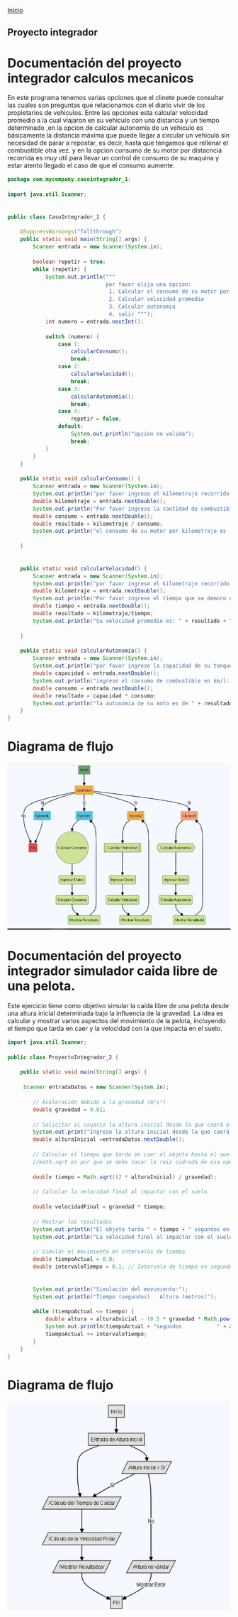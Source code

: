 <!-- No borrar o modificar -->
[Inicio](./index.md)

## Proyecto integrador


<!-- Esta sesion sera para el proyecto integrador -->

# Documentación del proyecto integrador calculos mecanicos
En este programa tenemos varias opciones que el clinete puede consultar las cuales son preguntas que relacionamos con el diario vivir de los propietarios de vehiculos. Entre las opciones esta calcular velocidad promedio a la cual viajaron en su vehiculo con una distancia y un tiempo determinado ,en la opcion de calcular autonomia de un vehiculo es básicamente la distancia máxima que puede llegar a circular un vehículo sin necesidad de parar a repostar, es decir, hasta que tengamos que rellenar el combustible otra vez. y en la opcion consumo de su motor por distacncia recorrida es muy util para llevar un control de consumo de su maquina y estar atento llegado el caso de que el consumo aumente.

```java
package com.mycompany.casointegrador_1;

import java.util.Scanner;


public class CasoIntegrador_1 {

    @SuppressWarnings("fallthrough")
    public static void main(String[] args) {
        Scanner entrada = new Scanner(System.in);

        boolean repetir = true;
        while (repetir) {
            System.out.println("""
                               por favor elija una opcion:
                                1. Calcular el consumo de su motor por distancia recorrida
                                2. Calcular velocidad promedio
                                3. Calcular autonomia
                                4. salir """);
            int numero = entrada.nextInt();

            switch (numero) {
                case 1:
                    calcularConsumo();
                    break;
                case 2:
                    calcularVelocidad();
                    break;
                case 3:
                    calcularAutonomia();
                    break;
                case 4:
                    repetir = false;
                default:
                    System.out.println("opcion no valida");
                    break;
            }
        }
    }

    public static void calcularConsumo() {
        Scanner entrada = new Scanner(System.in);
        System.out.println("por favor ingrese el kilometraje recorrido: ");
        double kilometraje = entrada.nextDouble();
        System.out.println("Por favor ingrese la cantidad de combustible gastado en litros: ");
        double consumo = entrada.nextDouble();
        double resultado = kilometraje / consumo;
        System.out.println("el consumo de su motor por kilometraje es : " + resultado + " km/l ");

    }


    public static void calcularVelocidad() {
        Scanner entrada = new Scanner(System.in);
        System.out.println("por favor ingrese el kilometraje recorrido: ");
        double kilometraje = entrada.nextDouble();
        System.out.println("Por favor ingrese el tiempo que se demoro en horas: ");
        double tiempo = entrada.nextDouble();
        double resultado = kilometraje/tiempo;
        System.out.println("Su velocidad promedio es: " + resultado + "km/h");

    }

    public static void calcularAutonomia() {
        Scanner entrada = new Scanner(System.in);
        System.out.println("por favor ingrese la capacidad de su tanque en litros: ");
        double capacidad = entrada.nextDouble();
        System.out.println("ingrese el consumo de combustible en km/l: ");
        double consumo = entrada.nextDouble();
        double resultado = capacidad * consumo;
        System.out.println("la autonomia de su moto es de " + resultado + " kilometros con el tanque actual.");
    }
}
```
# Diagrama de flujo
![Alt text](image-1.png)

# Documentación del proyecto integrador simulador caida libre de una pelota.
Este ejercicio tiene como objetivo simular la caída libre de una pelota desde una altura inicial determinada bajo la influencia de la gravedad. La idea es calcular y mostrar varios aspectos del movimiento de la pelota, incluyendo el tiempo que tarda en caer y la velocidad con la que impacta en el suelo.

```java
import java.util.Scanner;

public class ProyectoIntegrador_2 {

    public static void main(String[] args) {
        
     Scanner entradaDatos = new Scanner(System.in);   

        // Aceleración debido a la gravedad (m/s²)
        double gravedad = 9.81;

        // Solicitar al usuario la altura inicial desde la que caerá el objeto (metros)
        System.out.print("Ingrese la altura inicial desde la que caerá el objeto (metros): ");
        double alturaInicial =entradaDatos.nextDouble();

        // Calcular el tiempo que tarda en caer el objeto hasta el suelo
        //math.sqrt es por que se debe sacar la raiz cudrada de esa operacion.
        
        double tiempo = Math.sqrt((2 * alturaInicial) / gravedad);

        // Calcular la velocidad final al impactar con el suelo
        
        double velocidadFinal = gravedad * tiempo;

        // Mostrar los resultados
        System.out.println("El objeto tarda " + tiempo + " segundos en caer.");
        System.out.println("La velocidad final al impactar con el suelo es " + velocidadFinal + " m/s.");

        // Simular el movimiento en intervalos de tiempo
        double tiempoActual = 0.0;
        double intervaloTiempo = 0.1; // Intervalo de tiempo en segundos
        
        
        System.out.println("Simulación del movimiento:");
        System.out.println("Tiempo (segundos)   Altura (metros)");
        
        while (tiempoActual <= tiempo) {
            double altura = alturaInicial - (0.5 * gravedad * Math.pow(tiempoActual, 2));
            System.out.println(tiempoActual + "segundos           " + altura + "metros");
            tiempoActual += intervaloTiempo;
        }
    }
}
```
# Diagrama de flujo
![Alt text](image-2.png)